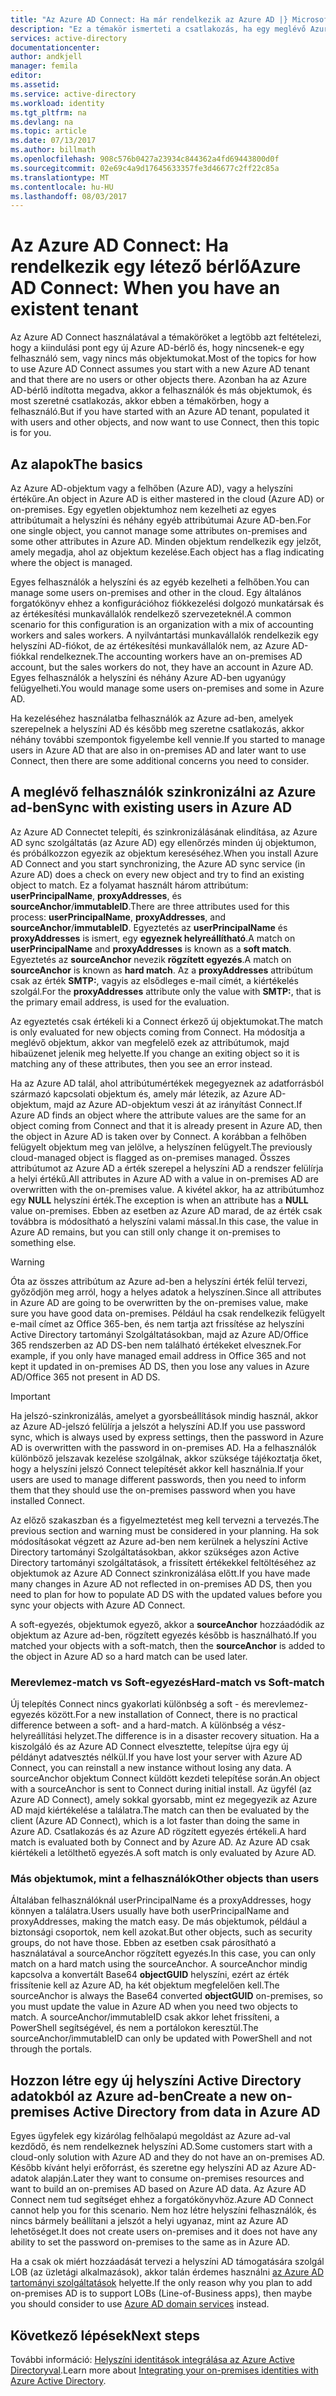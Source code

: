 ```yaml
---
title: "Az Azure AD Connect: Ha már rendelkezik az Azure AD |} Microsoft Docs"
description: "Ez a témakör ismerteti a csatlakozás, ha egy meglévő Azure AD-bérlő használ."
services: active-directory
documentationcenter: 
author: andkjell
manager: femila
editor: 
ms.assetid: 
ms.service: active-directory
ms.workload: identity
ms.tgt_pltfrm: na
ms.devlang: na
ms.topic: article
ms.date: 07/13/2017
ms.author: billmath
ms.openlocfilehash: 908c576b0427a23934c844362a4fd69443800d0f
ms.sourcegitcommit: 02e69c4a9d17645633357fe3d46677c2ff22c85a
ms.translationtype: MT
ms.contentlocale: hu-HU
ms.lasthandoff: 08/03/2017
---
```

# <a name="azure-ad-connect-when-you-have-an-existent-tenant"></a><span data-ttu-id="2777c-103">Az Azure AD Connect: Ha rendelkezik egy létező bérlő</span><span class="sxs-lookup"><span data-stu-id="2777c-103">Azure AD Connect: When you have an existent tenant</span></span>
<span data-ttu-id="2777c-104">Az Azure AD Connect használatával a témaköröket a legtöbb azt feltételezi, hogy a kiindulási pont egy új Azure AD-bérlő és, hogy nincsenek-e egy felhasználó sem, vagy nincs más objektumokat.</span><span class="sxs-lookup"><span data-stu-id="2777c-104">Most of the topics for how to use Azure AD Connect assumes you start with a new Azure AD tenant and that there are no users or other objects there.</span></span> <span data-ttu-id="2777c-105">Azonban ha az Azure AD-bérlő indította megadva, akkor a felhasználók és más objektumok, és most szeretné csatlakozás, akkor ebben a témakörben, hogy a felhasználó.</span><span class="sxs-lookup"><span data-stu-id="2777c-105">But if you have started with an Azure AD tenant, populated it with users and other objects, and now want to use Connect, then this topic is for you.</span></span>

## <a name="the-basics"></a><span data-ttu-id="2777c-106">Az alapok</span><span class="sxs-lookup"><span data-stu-id="2777c-106">The basics</span></span>
<span data-ttu-id="2777c-107">Az Azure AD-objektum vagy a felhőben (Azure AD), vagy a helyszíni értékűre.</span><span class="sxs-lookup"><span data-stu-id="2777c-107">An object in Azure AD is either mastered in the cloud (Azure AD) or on-premises.</span></span> <span data-ttu-id="2777c-108">Egy egyetlen objektumhoz nem kezelheti az egyes attribútumait a helyszíni és néhány egyéb attribútumai Azure AD-ben.</span><span class="sxs-lookup"><span data-stu-id="2777c-108">For one single object, you cannot manage some attributes on-premises and some other attributes in Azure AD.</span></span> <span data-ttu-id="2777c-109">Minden objektum rendelkezik egy jelzőt, amely megadja, ahol az objektum kezelése.</span><span class="sxs-lookup"><span data-stu-id="2777c-109">Each object has a flag indicating where the object is managed.</span></span>

<span data-ttu-id="2777c-110">Egyes felhasználók a helyszíni és az egyéb kezelheti a felhőben.</span><span class="sxs-lookup"><span data-stu-id="2777c-110">You can manage some users on-premises and other in the cloud.</span></span> <span data-ttu-id="2777c-111">Egy általános forgatókönyv ehhez a konfigurációhoz fiókkezelési dolgozó munkatársak és az értékesítési munkavállalók rendelkező szervezeteknél.</span><span class="sxs-lookup"><span data-stu-id="2777c-111">A common scenario for this configuration is an organization with a mix of accounting workers and sales workers.</span></span> <span data-ttu-id="2777c-112">A nyilvántartási munkavállalók rendelkezik egy helyszíni AD-fiókot, de az értékesítési munkavállalók nem, az Azure AD-fiókkal rendelkeznek.</span><span class="sxs-lookup"><span data-stu-id="2777c-112">The accounting workers have an on-premises AD account, but the sales workers do not, they have an account in Azure AD.</span></span> <span data-ttu-id="2777c-113">Egyes felhasználók a helyszíni és néhány Azure AD-ben ugyanúgy felügyelheti.</span><span class="sxs-lookup"><span data-stu-id="2777c-113">You would manage some users on-premises and some in Azure AD.</span></span>

<span data-ttu-id="2777c-114">Ha kezeléséhez használatba felhasználók az Azure ad-ben, amelyek szerepelnek a helyszíni AD és később meg szeretne csatlakozás, akkor néhány további szempontok figyelembe kell vennie.</span><span class="sxs-lookup"><span data-stu-id="2777c-114">If you started to manage users in Azure AD that are also in on-premises AD and later want to use Connect, then there are some additional concerns you need to consider.</span></span>

## <a name="sync-with-existing-users-in-azure-ad"></a><span data-ttu-id="2777c-115">A meglévő felhasználók szinkronizálni az Azure ad-ben</span><span class="sxs-lookup"><span data-stu-id="2777c-115">Sync with existing users in Azure AD</span></span>
<span data-ttu-id="2777c-116">Az Azure AD Connectet telepíti, és szinkronizálásának elindítása, az Azure AD sync szolgáltatás (az Azure AD) egy ellenőrzés minden új objektumon, és próbálkozzon egyezik az objektum kereséséhez.</span><span class="sxs-lookup"><span data-stu-id="2777c-116">When you install Azure AD Connect and you start synchronizing, the Azure AD sync service (in Azure AD) does a check on every new object and try to find an existing object to match.</span></span> <span data-ttu-id="2777c-117">Ez a folyamat használt három attribútum: **userPrincipalName**, **proxyAddresses**, és **sourceAnchor**/**immutableID**.</span><span class="sxs-lookup"><span data-stu-id="2777c-117">There are three attributes used for this process: **userPrincipalName**, **proxyAddresses**, and **sourceAnchor**/**immutableID**.</span></span> <span data-ttu-id="2777c-118">Egyeztetés az **userPrincipalName** és **proxyAddresses** is ismert, egy **egyeznek helyreállítható**.</span><span class="sxs-lookup"><span data-stu-id="2777c-118">A match on **userPrincipalName** and **proxyAddresses** is known as a **soft match**.</span></span> <span data-ttu-id="2777c-119">Egyeztetés az **sourceAnchor** nevezik **rögzített egyezés**.</span><span class="sxs-lookup"><span data-stu-id="2777c-119">A match on **sourceAnchor** is known as **hard match**.</span></span> <span data-ttu-id="2777c-120">Az a **proxyAddresses** attribútum csak az érték **SMTP:**, vagyis az elsődleges e-mail címét, a kiértékelés szolgál.</span><span class="sxs-lookup"><span data-stu-id="2777c-120">For the **proxyAddresses** attribute only the value with **SMTP:**, that is the primary email address, is used for the evaluation.</span></span>

<span data-ttu-id="2777c-121">Az egyeztetés csak értékeli ki a Connect érkező új objektumokat.</span><span class="sxs-lookup"><span data-stu-id="2777c-121">The match is only evaluated for new objects coming from Connect.</span></span> <span data-ttu-id="2777c-122">Ha módosítja a meglévő objektum, akkor van megfelelő ezek az attribútumok, majd hibaüzenet jelenik meg helyette.</span><span class="sxs-lookup"><span data-stu-id="2777c-122">If you change an exiting object so it is matching any of these attributes, then you see an error instead.</span></span>

<span data-ttu-id="2777c-123">Ha az Azure AD talál, ahol attribútumértékek megegyeznek az adatforrásból származó kapcsolati objektum és, amely már létezik, az Azure AD-objektum, majd az Azure AD-objektum veszi át az irányítást Connect.</span><span class="sxs-lookup"><span data-stu-id="2777c-123">If Azure AD finds an object where the attribute values are the same for an object coming from Connect and that it is already present in Azure AD, then the object in Azure AD is taken over by Connect.</span></span> <span data-ttu-id="2777c-124">A korábban a felhőben felügyelt objektum meg van jelölve, a helyszínen felügyelt.</span><span class="sxs-lookup"><span data-stu-id="2777c-124">The previously cloud-managed object is flagged as on-premises managed.</span></span> <span data-ttu-id="2777c-125">Összes attribútumot az Azure AD a érték szerepel a helyszíni AD a rendszer felülírja a helyi értékű.</span><span class="sxs-lookup"><span data-stu-id="2777c-125">All attributes in Azure AD with a value in on-premises AD are overwritten with the on-premises value.</span></span> <span data-ttu-id="2777c-126">A kivétel akkor, ha az attribútumhoz egy **NULL** helyszíni érték.</span><span class="sxs-lookup"><span data-stu-id="2777c-126">The exception is when an attribute has a **NULL** value on-premises.</span></span> <span data-ttu-id="2777c-127">Ebben az esetben az Azure AD marad, de az érték csak továbbra is módosítható a helyszíni valami mással.</span><span class="sxs-lookup"><span data-stu-id="2777c-127">In this case, the value in Azure AD remains, but you can still only change it on-premises to something else.</span></span>

> [!WARNING]
> <span data-ttu-id="2777c-128">Óta az összes attribútum az Azure ad-ben a helyszíni érték felül tervezi, győződjön meg arról, hogy a helyes adatok a helyszínen.</span><span class="sxs-lookup"><span data-stu-id="2777c-128">Since all attributes in Azure AD are going to be overwritten by the on-premises value, make sure you have good data on-premises.</span></span> <span data-ttu-id="2777c-129">Például ha csak rendelkezik felügyelt e-mail címet az Office 365-ben, és nem tartja azt frissítése az helyszíni Active Directory tartományi Szolgáltatásokban, majd az Azure AD/Office 365 rendszerben az AD DS-ben nem található értékeket elvesznek.</span><span class="sxs-lookup"><span data-stu-id="2777c-129">For example, if you only have managed email address in Office 365 and not kept it updated in on-premises AD DS, then you lose any values in Azure AD/Office 365 not present in AD DS.</span></span>

> [!IMPORTANT]
> <span data-ttu-id="2777c-130">Ha jelszó-szinkronizálás, amelyet a gyorsbeállítások mindig használ, akkor az Azure AD-jelszó felülírja a jelszót a helyszíni AD.</span><span class="sxs-lookup"><span data-stu-id="2777c-130">If you use password sync, which is always used by express settings, then the password in Azure AD is overwritten with the password in on-premises AD.</span></span> <span data-ttu-id="2777c-131">Ha a felhasználók különböző jelszavak kezelése szolgálnak, akkor szüksége tájékoztatja őket, hogy a helyszíni jelszó Connect telepítését akkor kell használnia.</span><span class="sxs-lookup"><span data-stu-id="2777c-131">If your users are used to manage different passwords, then you need to inform them that they should use the on-premises password when you have installed Connect.</span></span>

<span data-ttu-id="2777c-132">Az előző szakaszban és a figyelmeztetést meg kell tervezni a tervezés.</span><span class="sxs-lookup"><span data-stu-id="2777c-132">The previous section and warning must be considered in your planning.</span></span> <span data-ttu-id="2777c-133">Ha sok módosításokat végzett az Azure ad-ben nem kerülnek a helyszíni Active Directory tartományi Szolgáltatásokban, akkor szükséges azon Active Directory tartományi szolgáltatások, a frissített értékekkel feltöltéséhez az objektumok az Azure AD Connect szinkronizálása előtt.</span><span class="sxs-lookup"><span data-stu-id="2777c-133">If you have made many changes in Azure AD not reflected in on-premises AD DS, then you need to plan for how to populate AD DS with the updated values before you sync your objects with Azure AD Connect.</span></span>

<span data-ttu-id="2777c-134">A soft-egyezés, objektumok egyező, akkor a **sourceAnchor** hozzáadódik az objektum az Azure ad-ben, rögzített egyezés később is használható.</span><span class="sxs-lookup"><span data-stu-id="2777c-134">If you matched your objects with a soft-match, then the **sourceAnchor** is added to the object in Azure AD so a hard match can be used later.</span></span>

### <a name="hard-match-vs-soft-match"></a><span data-ttu-id="2777c-135">Merevlemez-match vs Soft-egyezés</span><span class="sxs-lookup"><span data-stu-id="2777c-135">Hard-match vs Soft-match</span></span>
<span data-ttu-id="2777c-136">Új telepítés Connect nincs gyakorlati különbség a soft - és merevlemez-egyezés között.</span><span class="sxs-lookup"><span data-stu-id="2777c-136">For a new installation of Connect, there is no practical difference between a soft- and a hard-match.</span></span> <span data-ttu-id="2777c-137">A különbség a vész-helyreállítási helyzet.</span><span class="sxs-lookup"><span data-stu-id="2777c-137">The difference is in a disaster recovery situation.</span></span> <span data-ttu-id="2777c-138">Ha a kiszolgáló és az Azure AD Connect elvesztette, telepítse újra egy új példányt adatvesztés nélkül.</span><span class="sxs-lookup"><span data-stu-id="2777c-138">If you have lost your server with Azure AD Connect, you can reinstall a new instance without losing any data.</span></span> <span data-ttu-id="2777c-139">A sourceAnchor objektum Connect küldött kezdeti telepítése során.</span><span class="sxs-lookup"><span data-stu-id="2777c-139">An object with a sourceAnchor is sent to Connect during initial install.</span></span> <span data-ttu-id="2777c-140">Az ügyfél (az Azure AD Connect), amely sokkal gyorsabb, mint ez megegyezik az Azure AD majd kiértékelése a találatra.</span><span class="sxs-lookup"><span data-stu-id="2777c-140">The match can then be evaluated by the client (Azure AD Connect), which is a lot faster than doing the same in Azure AD.</span></span> <span data-ttu-id="2777c-141">Csatlakozás és az Azure AD rögzített egyezés értékeli.</span><span class="sxs-lookup"><span data-stu-id="2777c-141">A hard match is evaluated both by Connect and by Azure AD.</span></span> <span data-ttu-id="2777c-142">Az Azure AD csak kiértékeli a letölthető egyezés.</span><span class="sxs-lookup"><span data-stu-id="2777c-142">A soft match is only evaluated by Azure AD.</span></span>

### <a name="other-objects-than-users"></a><span data-ttu-id="2777c-143">Más objektumok, mint a felhasználók</span><span class="sxs-lookup"><span data-stu-id="2777c-143">Other objects than users</span></span>
<span data-ttu-id="2777c-144">Általában felhasználóknál userPrincipalName és a proxyAddresses, hogy könnyen a találatra.</span><span class="sxs-lookup"><span data-stu-id="2777c-144">Users usually have both userPrincipalName and proxyAddresses, making the match easy.</span></span> <span data-ttu-id="2777c-145">De más objektumok, például a biztonsági csoportok, nem kell azokat.</span><span class="sxs-lookup"><span data-stu-id="2777c-145">But other objects, such as security groups, do not have those.</span></span> <span data-ttu-id="2777c-146">Ebben az esetben csak párosítható a használatával a sourceAnchor rögzített egyezés.</span><span class="sxs-lookup"><span data-stu-id="2777c-146">In this case, you can only match on a hard match using the sourceAnchor.</span></span> <span data-ttu-id="2777c-147">A sourceAnchor mindig kapcsolva a konvertált Base64 **objectGUID** helyszíni, ezért az érték frissítenie kell az Azure AD, ha két objektum megfelelően kell.</span><span class="sxs-lookup"><span data-stu-id="2777c-147">The sourceAnchor is always the Base64 converted **objectGUID** on-premises, so you must update the value in Azure AD when you need two objects to match.</span></span> <span data-ttu-id="2777c-148">A sourceAnchor/immutableID csak akkor lehet frissíteni, a PowerShell segítségével, és nem a portálokon keresztül.</span><span class="sxs-lookup"><span data-stu-id="2777c-148">The sourceAnchor/immutableID can only be updated with PowerShell and not through the portals.</span></span>

## <a name="create-a-new-on-premises-active-directory-from-data-in-azure-ad"></a><span data-ttu-id="2777c-149">Hozzon létre egy új helyszíni Active Directory adatokból az Azure ad-ben</span><span class="sxs-lookup"><span data-stu-id="2777c-149">Create a new on-premises Active Directory from data in Azure AD</span></span>
<span data-ttu-id="2777c-150">Egyes ügyfelek egy kizárólag felhőalapú megoldást az Azure ad-val kezdődő, és nem rendelkeznek helyszíni AD.</span><span class="sxs-lookup"><span data-stu-id="2777c-150">Some customers start with a cloud-only solution with Azure AD and they do not have an on-premises AD.</span></span> <span data-ttu-id="2777c-151">Később kívánt helyi erőforrást, és szeretne egy helyszíni AD az Azure AD-adatok alapján.</span><span class="sxs-lookup"><span data-stu-id="2777c-151">Later they want to consume on-premises resources and want to build an on-premises AD based on Azure AD data.</span></span> <span data-ttu-id="2777c-152">Az Azure AD Connect nem tud segítséget ehhez a forgatókönyvhöz.</span><span class="sxs-lookup"><span data-stu-id="2777c-152">Azure AD Connect cannot help you for this scenario.</span></span> <span data-ttu-id="2777c-153">Nem hoz létre helyszíni felhasználók, és nincs bármely beállítani a jelszót a helyi ugyanaz, mint az Azure AD lehetőséget.</span><span class="sxs-lookup"><span data-stu-id="2777c-153">It does not create users on-premises and it does not have any ability to set the password on-premises to the same as in Azure AD.</span></span>

<span data-ttu-id="2777c-154">Ha a csak ok miért hozzáadását tervezi a helyszíni AD támogatására szolgál LOB (az üzletági alkalmazások), akkor talán érdemes használni [az Azure AD tartományi szolgáltatások](../../active-directory-domain-services/index.md) helyette.</span><span class="sxs-lookup"><span data-stu-id="2777c-154">If the only reason why you plan to add on-premises AD is to support LOBs (Line-of-Business apps), then maybe you should consider to use [Azure AD domain services](../../active-directory-domain-services/index.md) instead.</span></span>

## <a name="next-steps"></a><span data-ttu-id="2777c-155">Következő lépések</span><span class="sxs-lookup"><span data-stu-id="2777c-155">Next steps</span></span>
<span data-ttu-id="2777c-156">További információ: [Helyszíni identitások integrálása az Azure Active Directoryval](active-directory-aadconnect.md).</span><span class="sxs-lookup"><span data-stu-id="2777c-156">Learn more about [Integrating your on-premises identities with Azure Active Directory](active-directory-aadconnect.md).</span></span>
